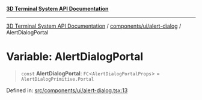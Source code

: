 [**3D Terminal System API Documentation**](../../../../README.md)

***

[3D Terminal System API Documentation](../../../../README.md) / [components/ui/alert-dialog](../README.md) / AlertDialogPortal

# Variable: AlertDialogPortal

> `const` **AlertDialogPortal**: `FC`\<`AlertDialogPortalProps`\> = `AlertDialogPrimitive.Portal`

Defined in: [src/components/ui/alert-dialog.tsx:13](https://github.com/Dicommunitas/ThreeJS_Terminal_3D/blob/8075b8a92723c99d6c5409bf1c44d7734e99d256/src/components/ui/alert-dialog.tsx#L13)

